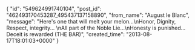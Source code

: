  {
   "id": "549624991740104",
   "post_id": "462493170453287_495437137158890",
   "from_name": "August le Blanc",
   "message": "Here's one that will melt your melon...\nHonor, Dignity, Respect, integrity... \nAll part of the Noble Lie...\nHonesty is punished... Deceit is rewarded (THE BAR)",
   "created_time": "2013-08-17T18:01:03+0000"
 }
